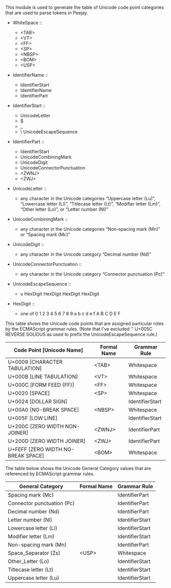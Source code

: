 This module is used to generate the table of Unicode code point categories
that are used to parse tokens in Peejay.

  - WhiteSpace ::
      - \<TAB\>
      - \<VT\>
      - \<FF\>
      - \<SP\>
      - \<NBSP\>
      - \<BOM\>
      - \<USP\>

  - IdentifierName ::
      - IdentifierStart
      - IdentifierName
      - IdentifierPart

  - IdentifierStart ::
      - UnicodeLetter
      - $
      - _
      - \\ UnicodeEscapeSequence

  - IdentifierPart ::
      - IdentifierStart
      - UnicodeCombiningMark
      - UnicodeDigit
      - UnicodeConnectorPunctuation
      - \<ZWNJ\>
      - \<ZWJ\>

  - UnicodeLetter ::
      - any character in the Unicode categories “Uppercase letter (Lu)”, “Lowercase letter (Ll)”, “Titlecase letter (Lt)”, “Modifier letter (Lm)”, “Other letter (Lo)”, or “Letter number (Nl)”

  - UnicodeCombiningMark ::
      - any character in the Unicode categories “Non-spacing mark (Mn)” or “Spacing mark (Mc)”

  - UnicodeDigit ::
      - any character in the Unicode category “Decimal number (Nd)”

  - UnicodeConnectorPunctuation ::
      - any character in the Unicode category “Connector punctuation (Pc)”

  - UnicodeEscapeSequence ::
      - u HexDigit HexDigit HexDigit HexDigit

  - HexDigit ::
      - one of 0 1 2 3 4 5 6 7 8 9 a b c d e f A B C D E F

This table shows the Unicode code points that are assigned particular roles by the ECMAScript grammar rules. (Note that I've excluded '\' U+005C REVERSE SOLIDUS as used to prefix the UnicodeEscapeSequence rule.)

Code Point [Unicode Name]          | Formal Name | Grammar Rule
---------------------------------- | ----------- | ---------------
U+0009 [CHARACTER TABULATION]      | \<TAB\>     | Whitespace
U+000B [LINE TABULATION]           | \<VT\>      | Whitespace
U+000C [FORM FEED (FF)]            | \<FF\>      | Whitespace
U+0020 [SPACE]                     | \<SP\>      | Whitespace
U+0024 [DOLLAR SIGN]               |             | IdentifierStart
U+00A0 [NO-BREAK SPACE]            | \<NBSP\>    | Whitespace
U+005F [LOW LINE]                  |             | IdentifierStart
U+200C [ZERO WIDTH NON-JOINER]     | \<ZWNJ\>    | IdentifierPart
U+200D [ZERO WIDTH JOINER]         | \<ZWJ\>     | IdentifierPart
U+FEFF [ZERO WIDTH NO-BREAK SPACE] | \<BOM\>     | Whitespace

The table below shows the Unicode General Category values that are referenced by ECMAScript grammar rules.

General Category               | Formal Name | Grammar Rule
------------------------------ | ----------- | ---------------
Spacing mark (Mc)              |             | IdentifierPart
Connector punctuation (Pc)     |             | IdentifierPart
Decimal number (Nd)            |             | IdentifierPart
Letter number (Nl)             |             | IdentifierStart
Lowercase letter (Ll)          |             | IdentifierStart
Modifier letter (Lm)           |             | IdentifierStart
Non-spacing mark (Mn)          |             | IdentifierPart
Space_Separator (Zs)           | \<USP\>     | Whitespace
Other_Letter (Lo)              |             | IdentifierStart
Titlecase letter (Lt)          |             | IdentifierStart
Uppercase letter (Lu)          |             | IdentifierStart
